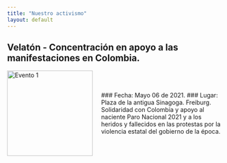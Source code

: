 ```yaml
---
title: "Nuestro activismo"
layout: default
---
```


## Velatón - Concentración en apoyo a las manifestaciones en Colombia.

<div style="display: flex; align-items: center;">
  <img src="{{ site.baseurl }}/assets/images/velaton_06052021.JPG" alt="Evento 1" style="width: 200px; margin-right: 20px;">
  <p>
    ### Fecha: Mayo 06 de 2021.
    ### Lugar: Plaza de la antigua Sinagoga. Freiburg.
    Solidaridad con Colombia y apoyo al naciente Paro Nacional 2021 y a los heridos y fallecidos en las protestas por la violencia estatal del gobierno de la época.
  </p>
</div>
